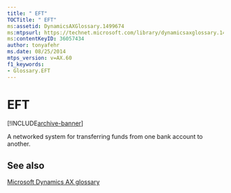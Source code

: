 ```yaml
---
title: " EFT"
TOCTitle: " EFT"
ms:assetid: DynamicsAXGlossary.1499674
ms:mtpsurl: https://technet.microsoft.com/library/dynamicsaxglossary.1499674(v=AX.60)
ms:contentKeyID: 36057434
author: tonyafehr
ms.date: 08/25/2014
mtps_version: v=AX.60
f1_keywords:
- Glossary.EFT
---
```


# EFT


[!INCLUDE[archive-banner](includes/archive-banner.md)]

A networked system for transferring funds from one bank account to another.

## See also

[Microsoft Dynamics AX glossary](glossary/microsoft-dynamics-ax-glossary.md)

  


